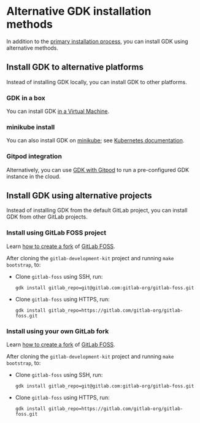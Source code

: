 # Alternative GDK installation methods

In addition to the [primary installation process](index.md#use-gdk-to-install-gitlab), you can install GDK
using alternative methods.

## Install GDK to alternative platforms

Instead of installing GDK locally, you can install GDK to other platforms.

### GDK in a box

You can install GDK [in a Virtual Machine](./gdk_in_a_box.md).

### minikube install

You can also install GDK on [minikube](https://github.com/kubernetes/minikube);
see [Kubernetes documentation](howto/kubernetes/minikube.md).

### Gitpod integration

Alternatively, you can use [GDK with Gitpod](howto/gitpod.md) to run a pre-configured GDK instance in the cloud.

## Install GDK using alternative projects

Instead of installing GDK from the default GitLab project, you can install GDK from other GitLab
projects.

### Install using GitLab FOSS project

Learn [how to create a fork](https://docs.gitlab.com/ee/user/project/repository/forking_workflow.html#creating-a-fork)
of [GitLab FOSS](https://gitlab.com/gitlab-org/gitlab-foss).

After cloning the `gitlab-development-kit` project and running `make bootstrap`, to:

- Clone `gitlab-foss` using SSH, run:

  ```shell
  gdk install gitlab_repo=git@gitlab.com:gitlab-org/gitlab-foss.git
  ```

- Clone `gitlab-foss` using HTTPS, run:

  ```shell
  gdk install gitlab_repo=https://gitlab.com/gitlab-org/gitlab-foss.git
  ```

### Install using your own GitLab fork

Learn [how to create a fork](https://docs.gitlab.com/ee/user/project/repository/forking_workflow.html#creating-a-fork)
of [GitLab FOSS](https://gitlab.com/gitlab-org/gitlab-foss).

After cloning the `gitlab-development-kit` project and running `make bootstrap`, to:

- Clone `gitlab-foss` using SSH, run:

  ```shell
  gdk install gitlab_repo=git@gitlab.com:gitlab-org/gitlab-foss.git
  ```

- Clone `gitlab-foss` using HTTPS, run:

  ```shell
  gdk install gitlab_repo=https://gitlab.com/gitlab-org/gitlab-foss.git
  ```
